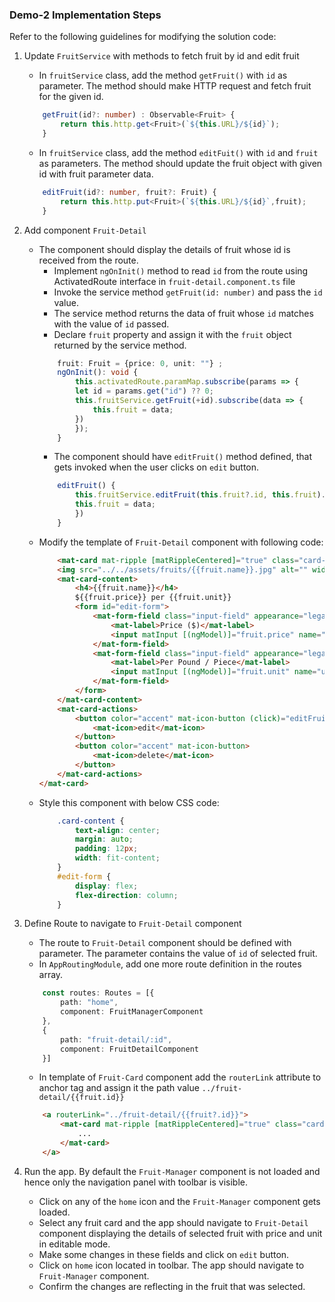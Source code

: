 ### Demo-2 Implementation Steps

Refer to the following guidelines for modifying the solution code:

1. Update `FruitService` with methods to fetch fruit by id and edit fruit
    - In `fruitService` class, add the method `getFruit()` with `id` as parameter. The method should make HTTP request and fetch fruit for the given id.
    ```ts
        getFruit(id?: number) : Observable<Fruit> {
            return this.http.get<Fruit>(`${this.URL}/${id}`);
        }
    ```
    - In `fruitService` class, add the method `editFuit()` with `id` and `fruit` as parameters. The method should update the fruit object with given id with fruit parameter data.
    ```ts
        editFruit(id?: number, fruit?: Fruit) {
            return this.http.put<Fruit>(`${this.URL}/${id}`,fruit);
        }
    ```
    
2. Add component `Fruit-Detail`
    - The component should display the details of fruit whose id is received from the route.
        - Implement `ngOnInit()` method to read `id` from the route using ActivatedRoute interface in `fruit-detail.component.ts` file
        - Invoke the service method `getFruit(id: number)` and pass the `id` value.
        - The service method returns the data of fruit whose `id` matches with the value of `id` passed.
        - Declare `fruit` property and assign it with the `fruit` object returned by the service method.
        ```ts
            fruit: Fruit = {price: 0, unit: ""} ;
            ngOnInit(): void {
                this.activatedRoute.paramMap.subscribe(params => {
                let id = params.get("id") ?? 0;
                this.fruitService.getFruit(+id).subscribe(data => {
                    this.fruit = data;
                })
                });
            }
        ```
        - The component should have `editFruit()` method defined, that gets invoked when the user clicks on `edit` button.
        ```ts
            editFruit() {
                this.fruitService.editFruit(this.fruit?.id, this.fruit).subscribe(data => {
                this.fruit = data;
                })
            }
        ```
    - Modify the template of `Fruit-Detail` component with following code:
        ```html
            <mat-card mat-ripple [matRippleCentered]="true" class="card-content">
            <img src="../../assets/fruits/{{fruit.name}}.jpg" alt="" width="280px" height="250px">
            <mat-card-content>
                <h4>{{fruit.name}}</h4>
                ${{fruit.price}} per {{fruit.unit}}
                <form id="edit-form">
                    <mat-form-field class="input-field" appearance="legacy">
                        <mat-label>Price ($)</mat-label>
                        <input matInput [(ngModel)]="fruit.price" name="price" type="text" >
                    </mat-form-field>
                    <mat-form-field class="input-field" appearance="legacy">
                        <mat-label>Per Pound / Piece</mat-label>
                        <input matInput [(ngModel)]="fruit.unit" name="unit" type="text" >
                    </mat-form-field>
                </form>
            </mat-card-content>
            <mat-card-actions>
                <button color="accent" mat-icon-button (click)="editFruit()">
                    <mat-icon>edit</mat-icon>
                </button>
                <button color="accent" mat-icon-button>
                    <mat-icon>delete</mat-icon>
                </button>
            </mat-card-actions>
        </mat-card>
        ```
    - Style this component with below CSS code:
        ```css
            .card-content {
                text-align: center;
                margin: auto;
                padding: 12px;
                width: fit-content;
            }
            #edit-form {
                display: flex;
                flex-direction: column;
            }
        ```
2. Define Route to navigate to `Fruit-Detail` component
    - The route to `Fruit-Detail` component should be defined with parameter. The parameter contains the value of `id` of selected fruit.
    - In `AppRoutingModule`, add one more route definition in the routes array.
    ```ts
        const routes: Routes = [{
            path: "home",
            component: FruitManagerComponent
        },
        {
            path: "fruit-detail/:id",
            component: FruitDetailComponent
        }]
    ```
    - In template of `Fruit-Card` component add the `routerLink` attribute to anchor tag and assign it the path value `../fruit-detail/{{fruit.id}}`
    ```html
        <a routerLink="../fruit-detail/{{fruit?.id}}">
            <mat-card mat-ripple [matRippleCentered]="true" class="card-content">
                ...
            </mat-card>
        </a>
    ```
3. Run the app. By default the `Fruit-Manager` component is not loaded and hence only the navigation panel with toolbar is visible. 
    - Click on any of the `home` icon and the `Fruit-Manager` component gets loaded.
    - Select any fruit card and the app should navigate to `Fruit-Detail` component displaying the details of selected fruit with price and unit in editable mode.
    - Make some changes in these fields and click on `edit` button.
    - Click on `home` icon located in toolbar. The app should navigate to `Fruit-Manager` component.
    - Confirm the changes are reflecting in the fruit that was selected.
